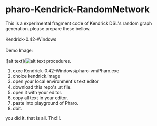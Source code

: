 # pharo-Kendrick-RandomNetwork
This is a experimental fragment code of Kendrick DSL's random graph generation.
please prepare these bellow.<BR><BR>
 Kendrick-0.42-Windows<BR><BR>
Demo Image:<BR><BR>
![alt text](![alt text](https://https://github.com/cobwebkanamachi/pharo-Kendrick-RandomNetwork/blob/main/kend-done.jpg?raw=true "Demo Screen")
procedures.
1. exec Kendrick-0.42-Windows\pharo-vm\Pharo.exe
2. choice kendrick.image
3. open your local environment's text editor
4. download this repo's .st file.
5. open it with your editor.
6. copy all text in your editor.
7. paste into playground of Pharo.
8. doit.

you did it. that is all. Thx!!!.
